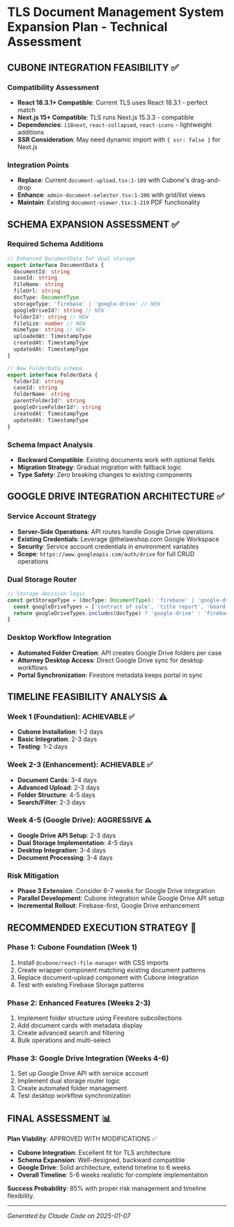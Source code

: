 # TLS Document Management System Expansion Plan - Technical Assessment

## CUBONE INTEGRATION FEASIBILITY ✅

### Compatibility Assessment
- **React 18.3.1+ Compatible**: Current TLS uses React 18.3.1 - perfect match
- **Next.js 15+ Compatible**: TLS runs Next.js 15.3.3 - compatible
- **Dependencies**: `i18next`, `react-collapsed`, `react-icons` - lightweight additions
- **SSR Consideration**: May need dynamic import with `{ ssr: false }` for Next.js

### Integration Points
- **Replace**: Current `document-upload.tsx:1-109` with Cubone's drag-and-drop
- **Enhance**: `admin-document-selector.tsx:1-206` with grid/list views
- **Maintain**: Existing `document-viewer.tsx:1-219` PDF functionality

## SCHEMA EXPANSION ASSESSMENT ✅

### Required Schema Additions
```typescript
// Enhanced DocumentData for dual storage
export interface DocumentData {
  documentId: string
  caseId: string
  fileName: string
  fileUrl: string
  docType: DocumentType
  storageType: 'firebase' | 'google-drive' // NEW
  googleDriveId?: string // NEW
  folderId?: string // NEW
  fileSize: number // NEW
  mimeType: string // NEW
  uploadedAt: TimestampType
  createdAt: TimestampType
  updatedAt: TimestampType
}

// New FolderData schema
export interface FolderData {
  folderId: string
  caseId: string
  folderName: string
  parentFolderId?: string
  googleDriveFolderId?: string
  createdAt: TimestampType
  updatedAt: TimestampType
}
```

### Schema Impact Analysis
- **Backward Compatible**: Existing documents work with optional fields
- **Migration Strategy**: Gradual migration with fallback logic
- **Type Safety**: Zero breaking changes to existing components

## GOOGLE DRIVE INTEGRATION ARCHITECTURE ✅

### Service Account Strategy
- **Server-Side Operations**: API routes handle Google Drive operations
- **Existing Credentials**: Leverage @thelawshop.com Google Workspace
- **Security**: Service account credentials in environment variables
- **Scope**: `https://www.googleapis.com/auth/drive` for full CRUD operations

### Dual Storage Router
```typescript
// Storage decision logic
const getStorageType = (docType: DocumentType): 'firebase' | 'google-drive' => {
  const googleDriveTypes = ['contract of sale', 'title report', 'board minutes']
  return googleDriveTypes.includes(docType) ? 'google-drive' : 'firebase'
}
```

### Desktop Workflow Integration
- **Automated Folder Creation**: API creates Google Drive folders per case
- **Attorney Desktop Access**: Direct Google Drive sync for desktop workflows
- **Portal Synchronization**: Firestore metadata keeps portal in sync

## TIMELINE FEASIBILITY ANALYSIS ⚠️

### Week 1 (Foundation): ACHIEVABLE ✅
- **Cubone Installation**: 1-2 days
- **Basic Integration**: 2-3 days  
- **Testing**: 1-2 days

### Week 2-3 (Enhancement): ACHIEVABLE ✅
- **Document Cards**: 3-4 days
- **Advanced Upload**: 2-3 days
- **Folder Structure**: 4-5 days
- **Search/Filter**: 2-3 days

### Week 4-5 (Google Drive): AGGRESSIVE ⚠️
- **Google Drive API Setup**: 2-3 days
- **Dual Storage Implementation**: 4-5 days
- **Desktop Integration**: 3-4 days
- **Document Processing**: 3-4 days

### Risk Mitigation
- **Phase 3 Extension**: Consider 6-7 weeks for Google Drive integration
- **Parallel Development**: Cubone integration while Google Drive API setup
- **Incremental Rollout**: Firebase-first, Google Drive enhancement

## RECOMMENDED EXECUTION STRATEGY 🎯

### Phase 1: Cubone Foundation (Week 1)
1. Install `@cubone/react-file-manager` with CSS imports
2. Create wrapper component matching existing document patterns
3. Replace document-upload component with Cubone integration
4. Test with existing Firebase Storage patterns

### Phase 2: Enhanced Features (Weeks 2-3)
1. Implement folder structure using Firestore subcollections
2. Add document cards with metadata display
3. Create advanced search and filtering
4. Bulk operations and multi-select

### Phase 3: Google Drive Integration (Weeks 4-6)
1. Set up Google Drive API with service account
2. Implement dual storage router logic
3. Create automated folder management
4. Test desktop workflow synchronization

## FINAL ASSESSMENT 📊

**Plan Viability**: APPROVED WITH MODIFICATIONS ✅
- **Cubone Integration**: Excellent fit for TLS architecture
- **Schema Expansion**: Well-designed, backward compatible
- **Google Drive**: Solid architecture, extend timeline to 6 weeks
- **Overall Timeline**: 5-6 weeks realistic for complete implementation

**Success Probability**: 85% with proper risk management and timeline flexibility.

---

*Generated by Claude Code on 2025-01-07*